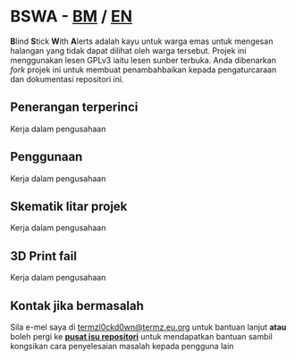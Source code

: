 # BSWA - <ins>BM</ins> / [EN](https://github.com/TERMZL0ckd0wn/BSWA/blob/main/en.md)
**B**lind **S**tick **W**ith **A**lerts adalah kayu untuk warga emas untuk mengesan halangan yang tidak dapat dilihat oleh warga tersebut. Projek ini menggunakan lesen GPLv3 iaitu lesen sunber terbuka. Anda dibenarkan _fork_ projek ini untuk membuat penambahbaikan kepada pengaturcaraan dan dokumentasi repositori ini.

## Penerangan terperinci

Kerja dalam pengusahaan

## Penggunaan

Kerja dalam pengusahaan

## Skematik litar projek

Kerja dalam pengusahaan

## 3D Print fail

Kerja dalam pengusahaan

## Kontak jika bermasalah
Sila e-mel saya di termzl0ckd0wn@termz.eu.org untuk bantuan lanjut **atau** boleh pergi ke [**pusat isu repositori**](https://github.com/TERMZL0ckd0wn/BSWA/issues) untuk mendapatkan bantuan sambil kongsikan cara penyelesaian masalah kepada pengguna lain
